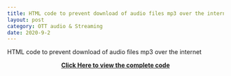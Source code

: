 ```yaml
---
title: HTML code to prevent download of audio files mp3 over the internet
layout: post
category: OTT audio & Streaming
date: 2020-9-2
---
```


HTML code to prevent download of audio files mp3 over the internet



<strong><center><a href="https://github.com/akupedia/mp3dang/blob/master/code.html">Click Here to view the complete code</a></center></strong>             

